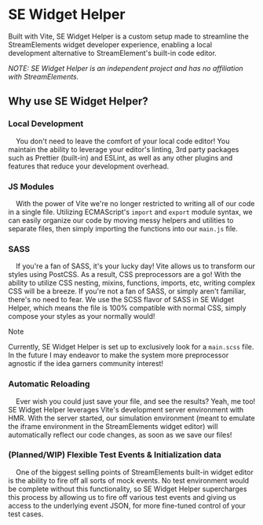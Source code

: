 # SE Widget Helper
Built with Vite, SE Widget Helper is a custom setup made to streamline the StreamElements widget developer experience, enabling a local development alternative to StreamElement's built-in code editor.

_NOTE: SE Widget Helper is an independent project and has no affiliation with StreamElements._


## Why use SE Widget Helper?
### Local Development
&nbsp;&nbsp;&nbsp;&nbsp;You don't need to leave the comfort of your local code editor! You maintain the ability to leverage your editor's linting, 3rd party packages such as Prettier (built-in) and ESLint, as well as any other plugins and features that reduce your development overhead. 
### JS Modules
&nbsp;&nbsp;&nbsp;&nbsp;With the power of Vite we're no longer restricted to writing all of our code in a single file. Utilizing ECMAScript's `import` and `export` module syntax, we can easily organize our code by moving messy helpers and utilities to separate files, then simply importing the functions into our `main.js` file.
### SASS
&nbsp;&nbsp;&nbsp;&nbsp;If you're a fan of SASS, it's your lucky day! Vite allows us to transform our styles using PostCSS. As a result, CSS preprocessors are a go! With the ability to utilize CSS nesting, mixins, functions, imports, etc, writing complex CSS will be a breeze. If you're not a fan of SASS, or simply aren't familiar, there's no need to fear. We use the SCSS flavor of SASS in SE Widget Helper, which means the file is 100% compatible with normal CSS, simply compose your styles as your normally would!
> [!NOTE]
> Currently, SE Widget Helper is set up to exclusively look for a `main.scss` file. In the future I may endeavor to make the system more preprocessor agnostic if the idea garners community interest!
### Automatic Reloading
&nbsp;&nbsp;&nbsp;&nbsp;Ever wish you could just save your file, and see the results? Yeah, me too! SE Widget Helper leverages Vite's development server environment with HMR. With the server started, our simulation environment (meant to emulate the iframe environment in the StreamElements widget editor) will automatically reflect our code changes, as soon as we save our files! 
### (Planned/WIP) Flexible Test Events & Initialization data
&nbsp;&nbsp;&nbsp;&nbsp;One of the biggest selling points of StreamElements built-in widget editor is the ability to fire off all sorts of mock events. No test environment would be complete without this functionality, so SE Widget Helper supercharges this process by allowing us to fire off various test events and giving us access to the underlying event JSON, for more fine-tuned control of your test cases.
